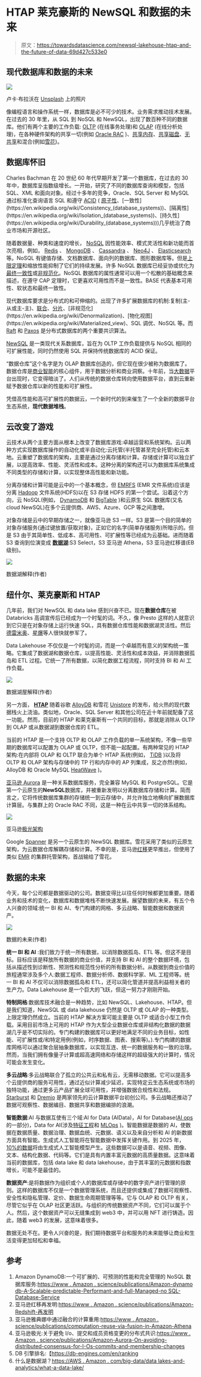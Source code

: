 # HTAP 莱克豪斯的 NewSQL 和数据的未来

> 原文：<https://towardsdatascience.com/newsql-lakehouse-htap-and-the-future-of-data-69d427c533e0>

## 现代数据库和数据的未来

![](img/d32383c8f308238cca63cc13b31eb9a3.png)

卢卡·布拉沃在 [Unsplash](https://unsplash.com?utm_source=medium&utm_medium=referral) 上的照片

像编程语言和操作系统一样，数据库是必不可少的技术。业务需求推动技术发展。在过去的 30 年里，从 SQL 到 NoSQL 和 NewSQL，出现了数百种不同的数据库。他们有两个主要的工作负载: [OLTP](https://en.wikipedia.org/wiki/Online_transaction_processing) (在线事务处理)和 [OLAP](https://en.wikipedia.org/wiki/Online_analytical_processing) (在线分析处理)，在各种硬件架构的共享一切(例如 [Oracle RAC](https://www.oracle.com/database/real-application-clusters/) )、[共享内存](https://en.wikipedia.org/wiki/Shared_memory)、[共享磁盘](https://en.wikipedia.org/wiki/Shared-disk_architecture)、[无共享](https://en.wikipedia.org/wiki/Shared-nothing_architecture)和混合(例如[雪花](https://docs.snowflake.com/en/user-guide/intro-key-concepts.html))。

## 数据库怀旧

Charles Bachman 在 20 世纪 60 年代早期开发了第一个数据库，在过去的 30 年中，数据库呈指数级增长。一开始，研究了不同的数据库查询和模型，包括 SQL、XML 和面向对象。经过十多年的竞争，Oracle、SQL Server 和 MySQL 通过标准化查询语言 SQL 和遵守 [ACID](https://en.wikipedia.org/wiki/ACID) ( [原子性](https://en.wikipedia.org/wiki/Atomicity_(database_systems))、[一致性](https://en.wikipedia.org/wiki/Consistency_(database_systems))、[隔离性](https://en.wikipedia.org/wiki/Isolation_(database_systems))、[持久性](https://en.wikipedia.org/wiki/Durability_(database_systems)))几乎统治了商业市场和开源社区。

随着数据量、种类和速度的增长， [NoSQL](https://en.wikipedia.org/wiki/NoSQL) 因性能效率、模式灵活性和新功能而首次亮相，例如， [Redis](https://en.wikipedia.org/wiki/Redis) 、 [MongoDB](https://www.mongodb.com) 、 [Cassandra](https://en.wikipedia.org/wiki/Apache_Cassandra) 、 [Neo4J](https://en.wikipedia.org/wiki/Neo4J) 、 [Elasticsearch](https://en.wikipedia.org/wiki/Elasticsearch) 等。NoSQL 有键值存储、文档数据库、面向列的数据库、图形数据库等。但是[上限定理](https://en.wikipedia.org/wiki/CAP_theorem)和缩放性能抑制了它们的持续发展。许多 NoSQL 数据库已经妥协或优化为[最终一致性](https://en.wikipedia.org/wiki/Eventual_consistency)或[非规范化](https://en.wikipedia.org/wiki/Denormalization)。NoSQL 数据库的属性通常可以用一个松散的基础概念来描述，在遵守 CAP 定理时，它更喜欢可用性而不是一致性。BASE 代表基本可用性、软状态和最终一致性。

现代数据库要求是分布式的和可伸缩的。出现了许多扩展数据库的机制:复制(主-从或主-主)、[联合](https://en.wikipedia.org/wiki/Federated_database_system)、[分片](https://en.wikipedia.org/wiki/Shard_(database_architecture))、[非规范化](https://en.wikipedia.org/wiki/Denormalization)、[物化视图](https://en.wikipedia.org/wiki/Materialized_view)、SQL 调优、NoSQL 等。而 [Raft](https://en.wikipedia.org/wiki/Raft_(algorithm)) 和 [Paxos](https://en.wikipedia.org/wiki/Paxos_(computer_science)) 是分布式数据库的两个重要共识算法。

[NewSQL](https://en.wikipedia.org/wiki/NewSQL) 是一类现代关系数据库，旨在为 OLTP 工作负载提供与 NoSQL 相同的可扩展性能，同时仍然使用 SQL 并保持传统数据库的 ACID 保证。

“数据仓库”这个名字是为 OLAP 数据库创造的，但它现在很少被称为数据库了。数据仓库是[商业智能](https://en.wikipedia.org/wiki/Business_intelligence)的核心组件，用于数据分析和商业洞察。十年前，当[大数据](https://en.wikipedia.org/wiki/Big_data)平台出现时，它变得暗淡了。人们从传统的数据仓库转向使用数据平台，直到云重新赋予数据仓库以新的性能和可扩展性。

凭借高性能和高可扩展性的数据云，一个新时代的到来催生了一个全新的数据平台生态系统，**现代数据堆栈**。

## 云改变了游戏

云技术从两个主要方面从根本上改变了数据库游戏:卓越运营和系统架构。云以两种方式实现数据库操作的自动化或半自动化:云托管(半托管甚至完全托管)和云本地。云重塑了数据库的架构，主要是通过分离存储和计算。存储或计算可以独立扩展，以提高效率、性能、灵活性和成本。这种分离的架构还可以为数据库系统集成不同类型的存储和计算，以实现整体高性能和新功能。

分离存储和计算可能是云中的一个基本概念，但 [EMRFS](https://docs.aws.amazon.com/emr/latest/ReleaseGuide/emr-fs.html) (EMR 文件系统)应该是分离 [Hadoop](https://en.wikipedia.org/wiki/Apache_Hadoop) 文件系统(HDFS)以在 S3 存储 HDFS 的第一个尝试。沿着这个方向，云 NoSQL(例如， [DynamoDB](https://aws.amazon.com/dynamodb/) 和 [BigTable](https://cloud.google.com/bigtable) )和云原生 SQL 数据库(又名 cloud NewSQL)在多个云提供商、AWS、Azure、GCP 等之间激增。

对象存储是云中的早期存储之一，就像亚马逊 S3 一样。S3 是第一个目的简单的对象存储服务(通过键放置/获取对象)，正如它的名字(简单存储服务)所暗示的。但是 S3 由于其简单性、低成本、高可用性、可扩展性等已经成为云基础。进而随着 S3 查询到位演变成 [**数据湖**](https://en.wikipedia.org/wiki/Data_lake):S3 Select，S3 亚马逊 Athena，S3 亚马逊红移谱(EB 级别)。

![](img/206290d0cbbc6c2858605bd9e9dee7f2.png)

数据湖解释(作者)

## 纽什尔、莱克豪斯和 HTAP

几年前，我们对 NewSQL 和 data lake 感到兴奋不已。现在**数据仓库**在被 Databricks 高调宣传后已经成为一个时髦的词。不久，像 Presto 这样的人就意识到它只是在对象存储上运行快速 SQL，具有数据仓库性能和数据湖灵活性。然后[德雷米奥](https://www.dremio.com/)、[星爆](https://www.starburst.io)等人很快就参军了。

Data Lakehouse 不仅仅是一个时髦的词，而是一个卓越而有意义的架构统一策略。它集成了数据湖和数据仓库，以提高性能、灵活性和成本效益，并消除数据孤岛和 ETL 过程。它统一了所有数据，以简化数据工程流程，同时支持 BI 和 AI 工作负载。

![](img/7b10eeee72ba95ea7f58af768853f1c1.png)

数据湖屋解释(作者)

另一方面， [**HTAP**](https://en.wikipedia.org/wiki/Hybrid_transactional/analytical_processing) 随着谷歌 [AlloyDB](https://cloud.google.com/alloydb) 和雪花 [Unistore](https://www.snowflake.com/workloads/unistore/) 的发布，给火热的现代数据栈火上浇油。类似地，Oracle、SQL Server 和其他公司在近十年前就配备了这一功能。然而，目前的 HTAP 和莱克豪斯有一个共同的目标，那就是消除从 OLTP 到 OLAP 或从数据湖到数据仓库的 ETL。

当前的 HTAP 是一个支持 OLTP 和 OLAP 工作负载的单一系统架构，不像一些早期的数据库可以配置为 OLAP 或 OLTP，但不能一起配置。有两种常见的 HTAP 架构:在内部将 OLAP 和 OLTP 联合为单个 HTAP 系统(例如， [TiDB](https://en.wikipedia.org/wiki/TiDB) )以及将 OLTP 和 OLAP 架构与存储中的 TP 行和内存中的 AP 列集成，反之亦然(例如，AlloyDB 和 Oracle MySQL [HeatWave](https://www.oracle.com/mysql/heatwave/) )。

[亚马逊 Aurora](https://aws.amazon.com/rds/aurora/) 是一种关系数据库服务，完全兼容 MySQL 和 PostgreSQL。它是第一个云原生的**NewSQL**数据库，并被重新发明以分离数据库存储和计算。简而言之，它将传统数据库集群的存储统一到云存储中，并允许独立地横向扩展数据库计算层。与集群上的 Oracle RAC 不同，这是一种在云中共享一切的体系结构。

![](img/592551743163755b2fc9bd750e88dd6d.png)

亚马逊[极光架构](https://dl.acm.org/doi/10.1145/3035918.3056101)

Google [Spanner](https://cloud.google.com/spanner) 是另一个云原生的 NewSQL 数据库。雪花采用了类似的云原生架构，为云数据仓库解耦存储和计算。不幸的是，亚马逊[红移](https://aws.amazon.com/redshift/)更早推出，但使用了类似 [EMR](https://aws.amazon.com/emr/) 的集群托管架构，首战输给了雪花。

## 数据的未来

今天，每个公司都是数据驱动的公司。数据变得比以往任何时候都更加重要。随着业务和技术的变化，数据库和数据堆栈不断快速发展。展望数据的未来，有五个令人兴奋的领域:统一 BI 和 AI、专门构建的网格、多云战略、智能数据和数据资产。

![](img/77f64601b5fc62312c8b302516e10b30.png)

数据的未来(作者)

**统一 BI 和 AI** :我们致力于统一所有数据，以消除数据孤岛、ETL 等。但这不是目标。目标应该是释放所有数据的商业价值，并支持 BI 和 AI 的整个数据环境，包括从描述性到诊断性、预测性和规范性分析的所有数据分析。从数据到商业价值的旅程通常涉及多个人:数据工程师、数据分析师、数据科学家、ML 工程师等。统一 BI 和 AI 不仅可以消除数据孤岛和 ETL，还可以简化管道并提高利益相关者的生产力。Data Lakehouse 是一个巨大的飞跃，但这一努力才刚刚开始。

**特制网格**:数据库技术融合是一种趋势，比如 NewSQL、Lakehouse、HTAP。但是我们知道，NewSQL 或 data lakehouse 仍然是 OLTP 或 OLAP 的一种类型。上限定理仍然成立。当前的 HTAP 解决方案可能主要是 OLTP 或适合小型工作负载。采用目前市场上可用的 HTAP 作为大型企业数据仓库或非结构化数据的数据湖几乎是不切实际的。专门构建的数据库可以更好地满足不同的业务目标，如性能、可扩展性或/和特定用例(例如，时序数据、图表、搜索等)。).专门构建的数据库网格可以通过聚合层抽象数据库，以实现互连、统一的数据服务和一致的治理。然而，当我们拥有像量子计算或超高速网络和存储这样的超级强大的计算时，情况可能会发生变化。

**多云战略**:多云战略联合了孤立的公共云和私有云，无需移动数据。它可以提高多个云提供商的服务可用性，通过近似计算减少延迟，实现特定云生态系统或市场的独特功能，通过更多云产品扩展全球可用性，并增强数据合规性和法规。 [Starburst](https://www.starburst.io) 和 [Dremio](https://www.dremio.com) 是两家领先的云计算数据平台初创公司。多云战略还推动了数据可观察性、数据编目、数据共享和数据编排的浪潮。

**智能数据**:AI 与数据互使有三个域:AI for Data (AIData)，AI for Database([AI ops](https://en.wikipedia.org/wiki/Artificial_Intelligence_for_IT_Operations)的一部分)，Data for AI(涉及[特征工程](https://en.wikipedia.org/wiki/Feature_engineering)和 [MLOps](https://en.wikipedia.org/wiki/MLOps) )。智能数据是数据的 AI，使数据在数据质量、数据治理、数据血统、元数据、语义以及来自分析和 AI 的新数据方面具有智能。生成式人工智能将在智能数据中发挥关键作用。到 2025 年， [10%的数据](https://youtu.be/Iv4ba02ypZk?t=1035)将由生成式人工智能模型产生。这些数据可以是语音、视频、图像、文本、结构化数据、代码等。它们是具有内置丰富元数据的高质量数据。这意味着当前的数据库，包括 data lake 和 data lakehouse，由于其丰富的元数据和指数增长，可能不是最佳的。

**数据资产**:是将数据作为组织或个人的数据库或存储中的数字资产进行管理的原则。这样的数据库不仅是一个数据管理系统，而且还提供或集成了数据可观察性、安全性和隐私管理、定价、数据生命周期管理等等。它与 OLAP 和 OLTP 有关，尽管它似乎在 OLAP 社区更活跃。与组织的传统数据资产不同，它们可以属于个人。然后，这个数据资产可以无缝集成到 web3 中，并可以用 NFT 进行铸造。因此，随着 web3 的发展，这意味着很多。

数据无处不在。更令人兴奋的是，我们期待数据平台和服务的未来能够让商业和生活变得更加轻松和幸福。

## 参考

1.  Amazon DynamoDB:一个可扩展的、可预测的性能和完全管理的 NoSQL 数据库服务:[https://www . Amazon . science/publications/Amazon-dynamo db-A-Scalable-predictable-Performant-and-full-Managed-no SQL-Database-Service](https://www.amazon.science/publications/amazon-dynamodb-a-scalable-predictably-performant-and-fully-managed-nosql-database-service)
2.  亚马逊红移再发明:[https://www . Amazon . science/publications/Amazon-Redshift-再发明](https://www.amazon.science/publications/amazon-redshift-re-invented)
3.  亚马逊雅典娜中通过融合的计算重用:[https://www . Amazon . science/publications/computation-reuse-via-fusion-in-Amazon-Athena](https://www.amazon.science/publications/computation-reuse-via-fusion-in-amazon-athena)
4.  亚马逊极光:关于避免 I/o、提交和成员资格变更的分布式共识:[https://www . Amazon . science/publications/Amazon-Aurora-On-avoiding-distributed-consensus-for-I-Os-commits-and-membership-changes](https://www.amazon.science/publications/amazon-aurora-on-avoiding-distributed-consensus-for-i-os-commits-and-membership-changes)
5.  DB 引擎排名:【https://db-engines.com/en/ranking 
6.  什么是数据湖？[https://AWS . Amazon . com/big-data/data lakes-and-analytics/what-a-data-lake/](https://aws.amazon.com/big-data/datalakes-and-analytics/what-is-a-data-lake/)